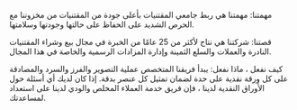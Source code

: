 مهمتنا:
مهمتنا هي ربط جامعي المقتنيات بأعلى جودة من المقتنيات من مخزوننا مع الحرص الشديد على الحفاظ على حالتها وجودتها وسلامتها.

قصتنا:
شركتنا هي نتاج لأكثر من 25 عامًا من الخبرة في مجال بيع وشراء المقتنيات النادرة والعملات والسلع الثمينة وإدارة المزادات الرسمية والخاصة في هذا المجال.

كيف نفعل ، ماذا نفعل:
يبدأ فريقنا المتخصص عملية التصوير والفرز والسرد والمصادقة على كل ورقة نقدية على حدة لضمان تمثيل كل عنصر بدقة. إذا كان لديك أي أسئلة حول الأوراق النقدية لدينا ، فإن فريق خدمة العملاء المخلص والودي لدينا على استعداد لمساعدتك.
